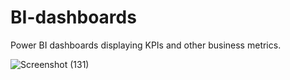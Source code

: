 # BI-dashboards
Power BI dashboards displaying KPIs and other business metrics.

![Screenshot (131)](https://github.com/user-attachments/assets/766d7946-337a-436f-93cf-849fa75a26bc)
